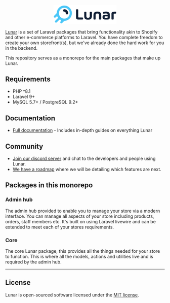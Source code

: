 <p align="center"><a href="https://lunarphp.io/" target="_blank"><img src="https://raw.githubusercontent.com/lunarphp/art/main/lunar-logo.svg" width="200" alt="Lunar"></a></p>

[Lunar](https://lunarphp.io) is a set of Laravel packages that bring functionality akin to Shopify and other e-commerce platforms to Laravel. You have complete freedom to create your own storefront(s), but we've already done the hard work for you in the backend.

This repository serves as a monorepo for the main packages that make up Lunar.

## Requirements

- PHP ^8.1
- Laravel 9+
- MySQL 5.7+ / PostgreSQL 9.2+

## Documentation

- [Full documentation](https://docs.lunarphp.io/) - Includes in-depth guides on everything Lunar

## Community

- [Join our discord server](https://discord.gg/v6qVWaf) and chat to the developers and people using Lunar.
- [We have a roadmap](https://github.com/orgs/lunarphp/projects/1) where we will be detailing which features are next.

## Packages in this monorepo

### Admin hub

The admin hub provided to enable you to manage your store via a modern interface. You can manage all aspects of your store including products, orders, staff members etc. It's built on using Laravel livewire and can be extended to meet each of your stores requirements.

### Core

The core Lunar package, this provides all the things needed for your store to function. This is where all the models, actions and utilities live and is required by the admin hub.

---

## License

Lunar is open-sourced software licensed under the [MIT license](https://opensource.org/licenses/MIT).
